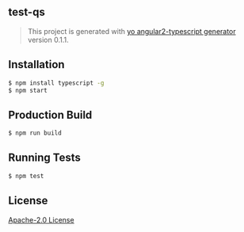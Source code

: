## test-qs
> This project is generated with [yo angular2-typescript generator](https://github.com/shibbir/generator-angular2-typescript) version 0.1.1.

## Installation

```bash
$ npm install typescript -g
$ npm start
```

## Production Build
```bash
$ npm run build
```

## Running Tests
```bash
$ npm test
```

## License
<a href="https://opensource.org/licenses/Apache-2.0">Apache-2.0 License</a>
